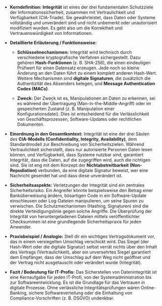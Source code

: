 - **Kerndefinition:** **Integrität** ist eines der drei fundamentalen Schutzziele der Informationssicherheit, zusammen mit Vertraulichkeit und Verfügbarkeit (CIA-Triade). Sie gewährleistet, dass Daten oder Systeme vollständig und unverändert sind und nicht unbemerkt oder unautorisiert modifiziert wurden. Es geht also um die Korrektheit und Vertrauenswürdigkeit von Informationen.
    
- **Detaillierte Erläuterung / Funktionsweise:**
    
    - **Schlüsselmechanismen:** Integrität wird technisch durch verschiedene kryptografische Verfahren sichergestellt. Dazu gehören **Hash-Funktionen** (z. B. SHA-256), die einen eindeutigen Prüfwert für einen Datensatz erzeugen. Jede noch so kleine Änderung an den Daten führt zu einem komplett anderen Hash-Wert. Weitere Mechanismen sind **digitale Signaturen**, die zusätzlich die Authentizität des Absenders belegen, und **Message Authentication Codes (MACs)**.
        
    - **Zweck:** Der Zweck ist es, Manipulationen an Daten zu erkennen, sei es während der Übertragung (Man-in-the-Middle-Angriff) oder im gespeicherten Zustand (z. B. Manipulation einer Konfigurationsdatei). Dies ist entscheidend für die Verlässlichkeit von Geschäftsprozessen, Software-Updates oder rechtlichen Dokumenten.
        
- **Einordnung in den Gesamtkontext:** Integrität ist eine der drei Säulen des **CIA-Modells (Confidentiality, Integrity, Availability)**, dem Standardmodell zur Beschreibung von Sicherheitszielen. Während Vertraulichkeit sicherstellt, dass nur autorisierte Personen Daten lesen können, und Verfügbarkeit, dass Systeme nutzbar sind, garantiert Integrität, dass die Daten, auf die zugegriffen wird, auch die richtigen sind. Sie ist eng mit dem Konzept der **Nichtabstreitbarkeit (Non-Repudiation)** verbunden, da eine digitale Signatur beweist, wer eine Nachricht gesendet hat und dass diese unverändert ist.
    
- **Sicherheitsaspekte:** Verletzungen der Integrität sind ein zentrales Sicherheitsrisiko. Ein Angreifer könnte beispielsweise den Betrag einer Banküberweisung ändern, bösartigen Code in ein Software-Update einschleusen oder Log-Dateien manipulieren, um seine Spuren zu verwischen. Die Schutzmechanismen (Hashing, Signaturen) sind die direkte Verteidigungslinie gegen solche Angriffe. Die Überprüfung der Integrität von heruntergeladenen Dateien mittels veröffentlichter Checksummen ist eine grundlegende Sicherheitspraxis für jeden Anwender.
    
- **Praxisbeispiel / Analogie:** Stell dir ein wichtiges Vertragsdokument vor, das in einem versiegelten Umschlag verschickt wird. Das Siegel (der Hash-Wert oder die digitale Signatur) selbst verrät nichts über den Inhalt des Vertrags (Vertraulichkeit), aber ein unversehrtes Siegel garantiert dem Empfänger, dass der Umschlag auf dem Weg nicht geöffnet und der Vertrag nicht ausgetauscht oder verändert wurde (Integrität).
    
- **Fazit / Bedeutung für IT-Profis:** Das Sicherstellen von Datenintegrität ist eine Kernaufgabe für jeden IT-Profi, von der Systemadministration bis zur Softwareentwicklung. Es ist die Grundlage für das Vertrauen in digitale Prozesse. Ohne verlässliche Integritätsprüfungen wären Online-Banking, sichere Softwareverteilung oder die Einhaltung von Compliance-Vorschriften (z. B. DSGVO) undenkbar.
